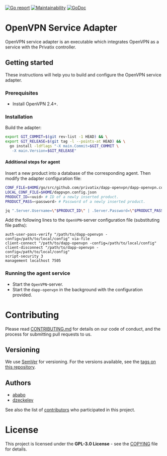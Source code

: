 [![Go report](https://goreportcard.com/badge/github.com/Privatix/dapp-openvpn)](https://goreportcard.com/badge/github.com/Privatix/dapp-openvpn)
[![Maintainability](https://api.codeclimate.com/v1/badges/af4e29689d76d8ccf974/maintainability)](https://codeclimate.com/github/Privatix/dapp-openvpn/maintainability)
[![GoDoc](https://godoc.org/github.com/Privatix/dapp-openvpn?status.svg)](https://godoc.org/github.com/Privatix/dapp-openvpn)

# OpenVPN Service Adapter

OpenVPN service adapter is an executable which integrates OpenVPN as a service
with the Privatix controller.

## Getting started

These instructions will help you to build and configure the OpenVPN service
adapter.

### Prerequisites

- Install OpenVPN 2.4+.

### Installation

Build the adapter:

```bash
export GIT_COMMIT=$(git rev-list -1 HEAD) && \
export GIT_RELEASE=$(git tag -l --points-at HEAD) && \
  go install -ldflags "-X main.Commit=$GIT_COMMIT \
   -X main.Version=$GIT_RELEASE"
```

#### Additional steps for agent

Insert a new product into a database of the corresponding agent. Then modify
the adapter configuration file:

```bash
CONF_FILE=$HOME/go/src/github.com/privatix/dapp-openvpn/dapp-openvpn.config.json
LOCAL_CONF_FILE=$HOME/dappvpn.config.json
PRODUCT_ID=<uuid> # ID of a newly inserted product.
PRODUCT_PASS=<password> # Password of a newly inserted product.

jq ".Server.Username=\"$PRODUCT_ID\" | .Server.Password=\"$PRODUCT_PASS\"" $CONF_FILE > $LOCAL_CONF_FILE
```

Add the following lines to the `OpenVPN`-server configuration file
(substituting file paths):

```
auth-user-pass-verify "/path/to/dapp-openvpn -config=/path/to/local/config" via-file
client-connect "/path/to/dapp-openvpn -config=/path/to/local/config"
client-disconnect "/path/to/dapp-openvpn -config=/path/to/local/config"
script-security 3
management localhost 7505
```

### Running the agent service

- Start the `OpenVPN`-server.
- Start the `dapp-openvpn` in the background with the configuration provided.

# Contributing

Please read [CONTRIBUTING.md](CONTRIBUTING.md) for details on our code of conduct, and the process for submitting pull requests to us.

## Versioning

We use [SemVer](http://semver.org/) for versioning. For the versions available, see the [tags on this repository](https://github.com/Privatix/dapp-openvpn/tags).

## Authors

* [ababo](https://github.com/ababo)
* [dzeckelev](https://github.com/dzeckelev)

See also the list of [contributors](https://github.com/Privatix/dapp-openvpn/contributors) 
who participated in this project.

# License

This project is licensed under the **GPL-3.0 License** - see the 
[COPYING](COPYING) file for details.
